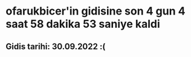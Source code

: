 # ofarukbicer'in gidisine son 4 gun 4 saat 58 dakika 53 saniye kaldi

## Gidis tarihi: 30.09.2022 :(